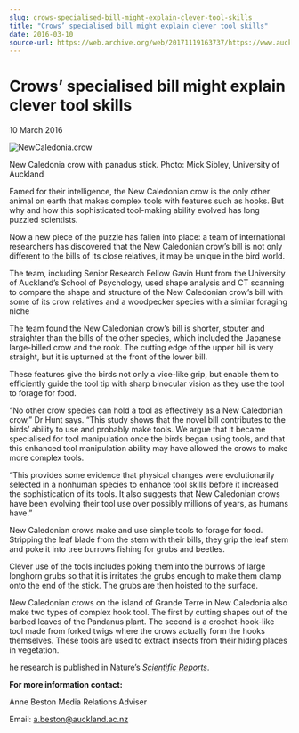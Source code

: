 ```yaml
---
slug: crows-specialised-bill-might-explain-clever-tool-skills
title: "Crows’ specialised bill might explain clever tool skills"
date: 2016-03-10
source-url: https://web.archive.org/web/20171119163737/https://www.auckland.ac.nz/en/about/news-events-and-notices/news/news-2016/03/crows_-specialised-bill-might-explain-clever-tool-skills-.html
---
```

Crows’ specialised bill might explain clever tool skills
========================================================

10 March 2016

![NewCaledonia.crow](https://www.auckland.ac.nz/en/about/news-events-and-notices/news/news-2016/03/crows_-specialised-bill-might-explain-clever-tool-skills-/_jcr_content/par/textimage/image.img.jpg/1457565006810.jpg "NewCaledonia.crow")

New Caledonia crow with panadus stick. Photo: Mick Sibley, University of Auckland

Famed for their intelligence, the New Caledonian crow is the only other animal on earth that makes complex tools with features such as hooks. But why and how this sophisticated tool-making ability evolved has long puzzled scientists.

Now a new piece of the puzzle has fallen into place: a team of international researchers has discovered that the New Caledonian crow’s bill is not only different to the bills of its close relatives, it may be unique in the bird world.

The team, including Senior Research Fellow Gavin Hunt from the University of Auckland’s School of Psychology, used shape analysis and CT scanning to compare the shape and structure of the New Caledonian crow’s bill with some of its crow relatives and a woodpecker species with a similar foraging niche

The team found the New Caledonian crow’s bill is shorter, stouter and straighter than the bills of the other species, which included the Japanese large-billed crow and the rook. The cutting edge of the upper bill is very straight, but it is upturned at the front of the lower bill.

These features give the birds not only a vice-like grip, but enable them to efficiently guide the tool tip with sharp binocular vision as they use the tool to forage for food.

“No other crow species can hold a tool as effectively as a New Caledonian crow,” Dr Hunt says. “This study shows that the novel bill contributes to the birds’ ability to use and probably make tools. We argue that it became specialised for tool manipulation once the birds began using tools, and that this enhanced tool manipulation ability may have allowed the crows to make more complex tools.

“This provides some evidence that physical changes were evolutionarily selected in a nonhuman species to enhance tool skills before it increased the sophistication of its tools. It also suggests that New Caledonian crows have been evolving their tool use over possibly millions of years, as humans have.”

New Caledonian crows make and use simple tools to forage for food. Stripping the leaf blade from the stem with their bills, they grip the leaf stem and poke it into tree burrows fishing for grubs and beetles.

Clever use of the tools includes poking them into the burrows of large longhorn grubs so that it is irritates the grubs enough to make them clamp onto the end of the stick. The grubs are then hoisted to the surface.

New Caledonian crows on the island of Grande Terre in New Caledonia also make two types of complex hook tool. The first by cutting shapes out of the barbed leaves of the Pandanus plant. The second is a crochet-hook-like tool made from forked twigs where the crows actually form the hooks themselves. These tools are used to extract insects from their hiding places in vegetation.

he research is published in Nature’s _[Scientific Reports](http://www.nature.com/articles/srep22776)_.

**For more information contact:**

Anne Beston Media Relations Adviser

Email: [a.beston@auckland.ac.nz](mailto:a.beston@auckland.ac.nz)
